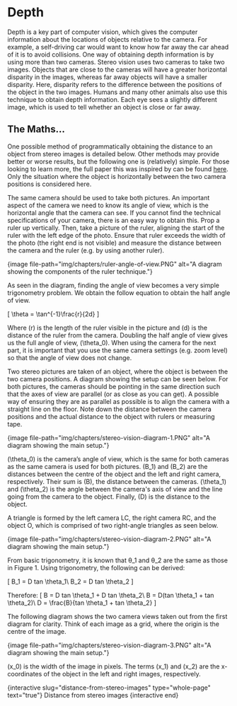 # Depth
Depth is a key part of computer vision, which gives the computer information about the locations of objects relative to the camera.
For example, a self-driving car would want to know how far away the car ahead of it is to avoid collisions.
One way of obtaining depth information is by using more than two cameras.
Stereo vision uses two cameras to take two images. 
Objects that are close to the cameras will have a greater horizontal disparity in the images, whereas far away objects will have a smaller disparity.
Here, disparity refers to the difference between the positions of the object in the two images.
Humans and many other animals also use this technique to obtain depth information.
Each eye sees a slightly different image, which is used to tell whether an object is close or far away.

## The Maths...
One possible method of programmatically obtaining the distance to an object from stereo images is detailed below. 
Other methods may provide better or worse results, but the following one is (relatively) simple. 
For those looking to learn more, the full paper this was inspired by can be found [here](https://www.researchgate.net/publication/320336266_Distance_Measurement_for_Self-Driving_Cars_Using_Stereo_Camera).
Only the situation where the object is horizontally between the two camera positions is considered here.


The same camera should be used to take both pictures. 
An important aspect of the camera we need to know its angle of view, which is the horizontal angle that the camera can see.
If you cannot find the technical specifications of your camera, there is an easy way to obtain this. 
Prop a ruler up vertically.
Then, take a picture of the ruler, aligning the start of the ruler with the left edge of the photo. 
Ensure that ruler exceeds the width of the photo (the right end is not visible) and measure the distance between the camera and the ruler (e.g. by using another ruler).

{image file-path="img/chapters/ruler-angle-of-view.PNG" alt="A diagram showing the components of the ruler technique."}

As seen in the diagram, finding the angle of view becomes a very simple trigonometry problem. 
We obtain the follow equation to obtain the half angle of view.

\[
\theta = \tan^{-1}\frac{r}{2d}
\]

Where \(r\) is the length of the ruler visible in the picture and \(d\) is the distance of the ruler from the camera.
Doubling the half angle of view gives us the full angle of view, \(\theta_0\). 
When using the camera for the next part, it is important that you use the same camera settings (e.g. zoom level) so that the angle of view does not change.


Two stereo pictures are taken of an object, where the object is between the two camera positions.
A diagram showing the setup can be seen below.
For both pictures, the cameras should be pointing in the same direction such that the axes of view are parallel (or as close as you can get).
A possible way of ensuring they are as parallel as possible is to align the camera with a straight line on the floor.
Note down the distance between the camera positions and the actual distance to the object with rulers or measuring tape.

{image file-path="img/chapters/stereo-vision-diagram-1.PNG" alt="A diagram showing the main setup."}

\(\theta_0\) is the camera’s angle of view, which is the same for both cameras as the same camera is used for both pictures.
\(B_1\) and \(B_2\) are the distances between the centre of the object and the left and right camera, respectively.
Their sum is \(B\), the distance between the cameras.
\(\theta_1\) and \(\theta_2\) is the angle between the camera's axis of view and the line going from the camera to the object.
Finally, \(D\) is the distance to the object.


A triangle is formed by the left camera LC, the right camera RC, and the object O, which is comprised of two right-angle triangles as seen below.

{image file-path="img/chapters/stereo-vision-diagram-2.PNG" alt="A diagram showing the main setup."}

From basic trigonometry, it is known that θ_1 and θ_2 are the same as those in Figure 1. 
Using trigonometry, the following can be derived:

\[
B_1 = D tan \theta_1\\
B_2 = D tan \theta_2
\]

Therefore:
\[
B = D tan \theta_1 + D tan \theta_2\\
B = D(tan \theta_1 + tan \theta_2)\\
D = \frac{B}{tan \theta_1 + tan \theta_2}
\]


The following diagram shows the two camera views taken out from the first diagram for clarity.
Think of each image as a grid, where the origin is the centre of the image.

{image file-path="img/chapters/stereo-vision-diagram-3.PNG" alt="A diagram showing the main setup."}

\(x_0\) is the width of the image in pixels. 
The terms \(x_1\) and \(x_2\) are the x-coordinates of the object in the left and right images, respectively.


{interactive slug="distance-from-stereo-images" type="whole-page" text="true"}
Distance from stereo images
{interactive end}